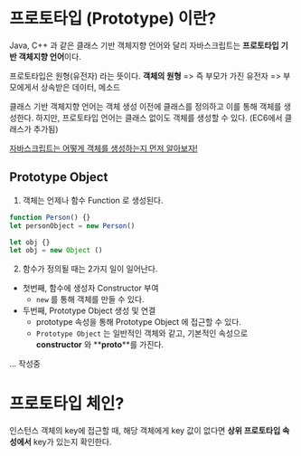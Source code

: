 # 프로토타입 (Prototype) 이란?

Java, C++ 과 같은 클래스 기반 객체지향 언어와 달리 자바스크립트는 **프로토타입 기반 객체지향 언어**이다.

프로토타입은 원형(유전자) 라는 뜻이다.
**객체의 원형** => 즉 부모가 가진 유전자 => 부모에게서 상속받은 데이터, 메소드

클래스 기반 객체지향 언어는 객체 생성 이전에 클래스를 정의하고 이를 통해 객체를 생성한다. 하지만, 프로토타입 언어는 클래스 없이도 객체를 생성할 수 있다. (EC6에서 클래스가 추가됨)

[자바스크립트는 어떻게 객체를 생성하는지 먼저 알아보자!](./자바스크립트의-객체-생성.md)

## Prototype Object

1. 객체는 언제나 함수 Function 로 생성된다.
```js
function Person() {}
let personObject = new Person()

let obj {}
let obj = new Object ()
```

2. 함수가 정의될 때는 2가지 일이 일어난다.

- 첫번째, 함수에 생성자 Constructor 부여
    - `new` 를 통해 객체를 만들 수 있다.
- 두번째, Prototype Object 생성 및 연결
    - prototype 속성을 통해 Prototype Object 에 접근할 수 있다.
    - `Prototype Object` 는 일반적인 객체와 같고, 기본적인 속성으로 **constructor** 와 **__proto__**를 가진다.

... 작성중

# 프로토타입 체인?

인스턴스 객체의 key에 접근할 때, 해당 객체에게 key 값이 없다면 **상위 프로토타입 속성에서** key가 있는지 확인한다.
